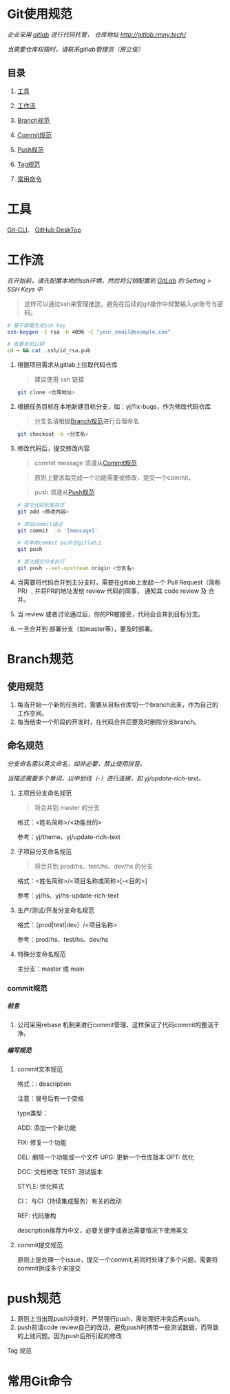 # Git使用规范

*企业采用 [gitlab](http://gitlab.rmny.tech/) 进行代码托管， 仓库地址 <http://gitlab.rmny.tech/>*

*当需要仓库权限时，请联系gitlab管理员（房立俊）*

## 目录

1. [工具](#工具)

1. [工作流](#工作流)

1. [Branch规范](#Branch规范)

1. [Commit规范](#Commit规范)

1. [Push规范](#Push规范)

1. [Tag规范](#Tag规范)

1. [常用命令](#常用命令)

# 工具

[Git-CLI](https://git-scm.com/docs)、 [GitHub DeskTop](https://desktop.github.com/)

# 工作流

*在开始前，请先配置本地的ssh环境，然后将公钥配置到 [GitLab](http://gitlab.rmny.tech/) 的 Setting > SSH Keys 中*

> 这样可以通过ssh来管理推送，避免在后续的git操作中频繁输入git账号与密码。

```bash
# 基于邮箱生成ssh key
ssh-keygen -t rsa -b 4096 -C "your_email@example.com" 

# 查看本机公钥
cd ~ && cat .ssh/id_rsa.pub 
```

1. 根据项目需求从gitlab上拉取代码仓库

   > 建议使用 ssh 链接

   ```bash
   git clone <仓库地址>
   ```

2. 根据任务目标在本地新建目标分支，如：yj/fix-bugs，作为修改代码仓库
   > 分支名请根据[Branch规范](#branch规范)进行合理命名

   ```bash
   git checkout -b <分支名>
   ```

3. 修改代码后，提交修改内容
   > commit message 须遵从[Commit规范](#commit规范)

   > 原则上要求每完成一个功能需要或修改，提交一个commit，

   > push 须遵从[Push规范](#push规范)

   ```bash
   # 提交代码到暂存区
   git add <修改内容>

   # 添加commit描述
   git commit  -m '[message]'

   # 将本地commit push到gitlab上
   git push

   # 首次提交分支执行
   git push --set-upstream origin <分支名>
   ```

4. 当需要将代码合并到主分支时，需要在gitlab上发起一个 Pull Request（简称PR）, 并将PR的地址发给 review 代码的同事， 通知其 code review 及 合并。

5. 当 review 或者讨论通过后，你的PR被接受，代码会合并到目标分支。

6. 一旦合并到 部署分支（如master等），要及时部署。

# Branch规范

## 使用规范

1. 每当开始一个新的任务时，需要从目标仓库切一个branch出来，作为自己的工作空间。
2. 每当结束一个阶段的开发时，在代码合并后要及时删除分支branch。

## 命名规范

*分支命名需以英文命名，如非必要，禁止使用拼音。*

*当描述需要多个单词，以中划线（-）进行连接，如  yj/update-rich-text。*

1. 主项目分支命名规范
   > 将合并到 master 的分支

   格式：<姓名简称>/<功能目的>

   参考：yj/theme、yj/update-rich-text

2. 子项目分支命名规范
   > 将合并到 prod/hs、test/hs、dev/hs 的分支

   格式：<姓名简称>/<项目名称或简称>[-<目的>]

   参考：yj/hs、yj/hs-update-rich-text

3. 生产/测试/开发分支命名规范

   格式：（prod|test|dev）/<项目名称>

   参考：prod/hs、test/hs、dev/hs

4. 特殊分支命名规范

   主分支：master 或 main

### commit规范

##### 前言

1. 公司采用rebase 机制来进行commit管理，这样保证了代码commit的整洁干净。

##### 编写规范

1. commit文本规范

   格式：<type>: description

   注意：冒号后有一个空格

   type类型：

   ADD: 添加一个新功能

   FIX: 修复一个功能

   DEL: 删除一个功能或一个文件
   UPG: 更新一个仓库版本
   OPT: 优化

   DOC: 文档修改
   TEST: 测试版本

   STYLE: 优化样式

   CI： 与CI（持续集成服务）有关的改动

   REF:  代码重构

   description推荐为中文，必要关键字或表达需要情况下使用英文

2. commit提交规范

   原则上是处理一个issue，提交一个commit,若同时处理了多个问题，需要将commit拆成多个来提交

# push规范

   1. 原则上当出现push冲突时，严禁强行push，需处理好冲突后再push。
   2. push前请code review自己的改动，避免push时携带一些测试数据，而导致的上线问题。因为push后所引起的修改

   Tag 规范

# 常用Git命令
